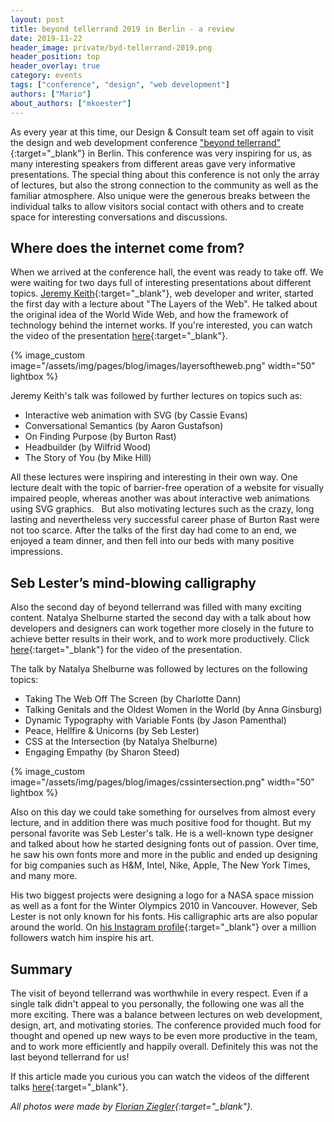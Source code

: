 ```yaml
---
layout: post
title: beyond tellerrand 2019 in Berlin - a review
date: 2019-11-22
header_image: private/byd-tellerrand-2019.png
header_position: top
header_overlay: true
category: events
tags: ["conference", "design", "web development"]
authors: ["Mario"]
about_authors: ["mkoester"]
---
```


As every year at this time, our Design & Consult team set off again to visit the design and web development conference ["beyond tellerrand"](https://beyondtellerrand.com/){:target="_blank"} in Berlin.
This conference was very inspiring for us, as many interesting speakers from different areas gave very informative presentations.
The special thing about this conference is not only the array of lectures, but also the strong connection to the community as well as the familiar atmosphere.
Also unique were the generous breaks between the individual talks to allow visitors social contact with others and to create space for interesting conversations and discussions.

## Where does the internet come from?

When we arrived at the conference hall, the event was ready to take off.
We were waiting for two days full of interesting presentations about different topics.
[Jeremy Keith](https://twitter.com/adactio){:target="_blank"}, web developer and writer, started the first day with a lecture about "The Layers of the Web".
He talked about the original idea of the World Wide Web, and how the framework of technology behind the internet works.
If you're interested, you can watch the video of the presentation [here](https://vimeo.com/373128517){:target="_blank"}.

{% image_custom image="/assets/img/pages/blog/images/layersoftheweb.png" width="50" lightbox %}

Jeremy Keith's talk was followed by further lectures on topics such as:
 
* Interactive web animation with SVG (by Cassie Evans)
* Conversational Semantics (by Aaron Gustafson)
* On Finding Purpose (by Burton Rast)
* Headbuilder (by Wilfrid Wood)
* The Story of You (by Mike Hill)

All these lectures were inspiring and interesting in their own way.
One lecture dealt with the topic of barrier-free operation of a website for visually impaired people, whereas another was about interactive web animations using SVG graphics.
 
But also motivating lectures such as the crazy, long lasting and nevertheless very successful career phase of Burton Rast were not too scarce.
After the talks of the first day had come to an end, we enjoyed a team dinner, and then fell into our beds with many positive impressions.

## Seb Lester’s mind-blowing calligraphy

Also the second day of beyond tellerrand was filled with many exciting content.
Natalya Shelburne started the second day with a talk about how developers and designers can work together more closely in the future to achieve better results in their work, and to work more productively.
Click [here](https://vimeo.com/373397621){:target="_blank"} for the video of the presentation. 

The talk by Natalya Shelburne was followed by lectures on the following topics:
 
* Taking The Web Off The Screen (by Charlotte Dann)
* Talking Genitals and the Oldest Women in the World (by Anna Ginsburg)
* Dynamic Typography with Variable Fonts (by Jason Pamenthal)
* Peace, Hellfire & Unicorns (by Seb Lester)
* CSS at the Intersection (by Natalya Shelburne)
* Engaging Empathy (by Sharon Steed)

{% image_custom image="/assets/img/pages/blog/images/cssintersection.png" width="50" lightbox %}

Also on this day we could take something for ourselves from almost every lecture, and in addition there was much positive food for thought.
But my personal favorite was Seb Lester's talk.
He is a well-known type designer and talked about how he started designing fonts out of passion.
Over time, he saw his own fonts more and more in the public and ended up designing for big companies such as H&M, Intel, Nike, Apple, The New York Times, and many more.

His two biggest projects were designing a logo for a NASA space mission as well as a font for the Winter Olympics 2010 in Vancouver.
However, Seb Lester is not only known for his fonts.
His calligraphic arts are also popular around the world.
On [his Instagram profile](https://www.instagram.com/seblester/){:target="_blank"} over a million followers watch him inspire his art.

## Summary

The visit of beyond tellerrand was worthwhile in every respect.
Even if a single talk didn't appeal to you personally, the following one was all the more exciting.
There was a balance between lectures on web development, design, art, and motivating stories.
The conference provided much food for thought and opened up new ways to be even more productive in the team, and to work more efficiently and happily overall.
Definitely this was not the last beyond tellerrand for us!

If this article made you curious you can watch the videos of the different talks [here](https://vimeo.com/showcase/6578267){:target="_blank"}.

*All photos were made by [Florian Ziegler](https://florianziegler.com/){:target="_blank"}.*